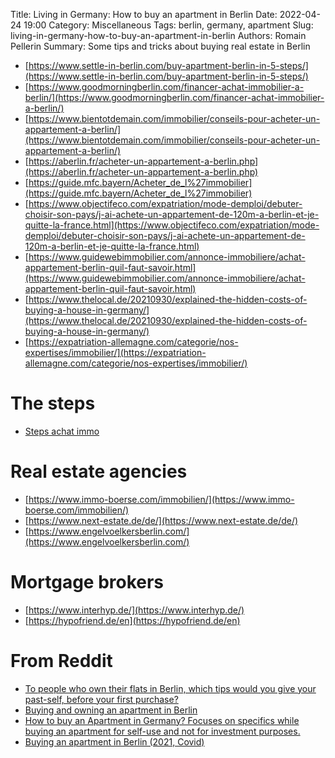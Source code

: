 Title: Living in Germany: How to buy an apartment in Berlin
Date: 2022-04-24 19:00
Category: Miscellaneous
Tags: berlin, germany, apartment
Slug: living-in-germany-how-to-buy-an-apartment-in-berlin
Authors: Romain Pellerin
Summary: Some tips and tricks about buying real estate in Berlin

- [https://www.settle-in-berlin.com/buy-apartment-berlin-in-5-steps/](https://www.settle-in-berlin.com/buy-apartment-berlin-in-5-steps/)
- [https://www.goodmorningberlin.com/financer-achat-immobilier-a-berlin/](https://www.goodmorningberlin.com/financer-achat-immobilier-a-berlin/)
- [https://www.bientotdemain.com/immobilier/conseils-pour-acheter-un-appartement-a-berlin/](https://www.bientotdemain.com/immobilier/conseils-pour-acheter-un-appartement-a-berlin/)
- [https://aberlin.fr/acheter-un-appartement-a-berlin.php](https://aberlin.fr/acheter-un-appartement-a-berlin.php)
- [https://guide.mfc.bayern/Acheter_de_l%27immobilier](https://guide.mfc.bayern/Acheter_de_l%27immobilier)
- [https://www.objectifeco.com/expatriation/mode-demploi/debuter-choisir-son-pays/j-ai-achete-un-appartement-de-120m-a-berlin-et-je-quitte-la-france.html](https://www.objectifeco.com/expatriation/mode-demploi/debuter-choisir-son-pays/j-ai-achete-un-appartement-de-120m-a-berlin-et-je-quitte-la-france.html)
- [https://www.guidewebimmobilier.com/annonce-immobiliere/achat-appartement-berlin-quil-faut-savoir.html](https://www.guidewebimmobilier.com/annonce-immobiliere/achat-appartement-berlin-quil-faut-savoir.html)
- [https://www.thelocal.de/20210930/explained-the-hidden-costs-of-buying-a-house-in-germany/](https://www.thelocal.de/20210930/explained-the-hidden-costs-of-buying-a-house-in-germany/)
- [https://expatriation-allemagne.com/categorie/nos-expertises/immobilier/](https://expatriation-allemagne.com/categorie/nos-expertises/immobilier/)

# The steps

- [Steps achat immo](https://www.youtube.com/watch?v=8lN4lKSqFSM)

# Real estate agencies

- [https://www.immo-boerse.com/immobilien/](https://www.immo-boerse.com/immobilien/)
- [https://www.next-estate.de/de/](https://www.next-estate.de/de/)
- [https://www.engelvoelkersberlin.com/](https://www.engelvoelkersberlin.com/)

# Mortgage brokers

- [https://www.interhyp.de/](https://www.interhyp.de/)
- [https://hypofriend.de/en](https://hypofriend.de/en)

# From Reddit

- [To people who own their flats in Berlin, which tips would you give your past-self, before your first purchase?](https://www.reddit.com/r/berlin/comments/pgfd3z/to_people_who_own_their_flats_in_berlin_which/)
- [Buying and owning an apartment in Berlin](https://www.reddit.com/r/eupersonalfinance/comments/uhccds/buying_and_owning_an_apartment_in_berlin/)
- [How to buy an Apartment in Germany? Focuses on specifics while buying an apartment for self-use and not for investment purposes.](https://www.reddit.com/r/berlin/comments/n5c5jl/how_to_buy_an_apartment_in_germany_focuses_on/)
- [Buying an apartment in Berlin (2021, Covid)](https://www.reddit.com/r/berlin/comments/m2ldbw/buying_an_apartment_in_berlin_2021_covid/)
